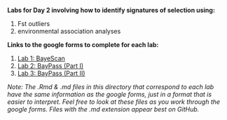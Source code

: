 **Labs for Day 2 involving how to identify signatures of selection using:**

1. Fst outliers
2. environmental association analyses

**Links to the google forms to complete for each lab:**

1. [Lab 1: BayeScan](https://forms.gle/SBZp4ASqKPwwdXak9)
2. [Lab 2: BayPass (Part I)](https://forms.gle/cobL44Kjozr9VTUm8)
3. [Lab 3: BayPass (Part II)](https://forms.gle/15amrw6kUCQKxtVr8)

*Note: The .Rmd & .md files in this directory that correspond to each lab have the same information as the google forms, just in a format that is easier to interpret. Feel free to look at these files as you work through the google forms. Files with the .md extension appear best on GitHub.*
